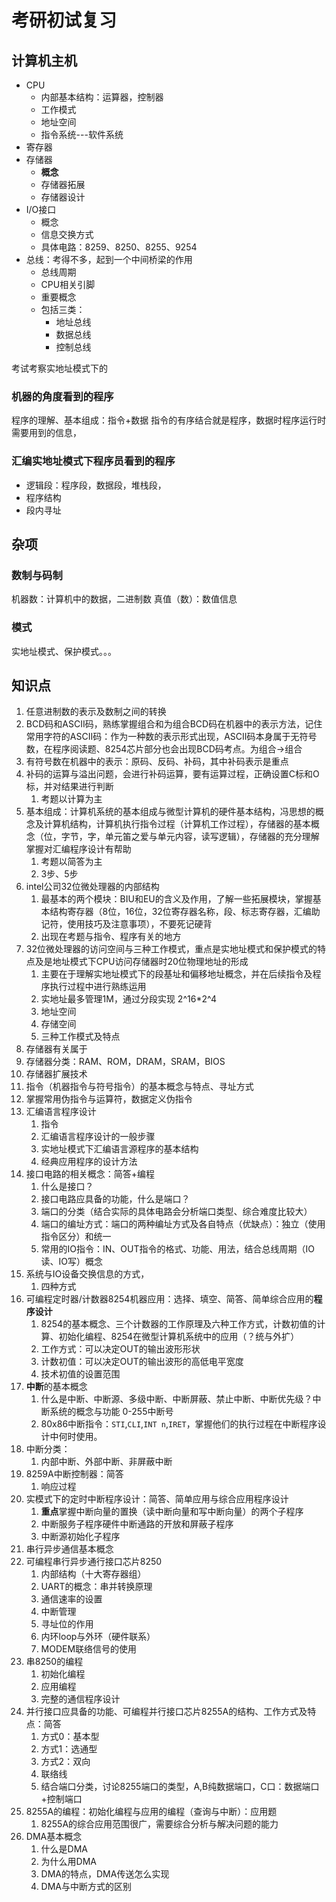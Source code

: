# 考研初试复习

## 计算机主机

* CPU
  * 内部基本结构：运算器，控制器
  * 工作模式
  * 地址空间
  * 指令系统---软件系统
* 寄存器
* 存储器
  * **概念**
  * 存储器拓展
  * 存储器设计
* I/O接口
  * 概念
  * 信息交换方式
  * 具体电路：8259、8250、8255、9254
* 总线：考得不多，起到一个中间桥梁的作用
  * 总线周期
  * CPU相关引脚
  * 重要概念
  * 包括三类：
    * 地址总线
    * 数据总线
    * 控制总线

考试考察实地址模式下的

### 机器的角度看到的程序

程序的理解、基本组成：指令+数据
指令的有序结合就是程序，数据时程序运行时需要用到的信息，

### 汇编实地址模式下程序员看到的程序

- 逻辑段：程序段，数据段，堆栈段，
- 程序结构
- 段内寻址

## 杂项

### 数制与码制

机器数：计算机中的数据，二进制数
真值（数）：数值信息

### 模式

实地址模式、保护模式。。。

## 知识点

1. 任意进制数的表示及数制之间的转换
2. BCD码和ASCII码，熟练掌握组合和为组合BCD码在机器中的表示方法，记住常用字符的ASCII码：作为一种数的表示形式出现，ASCII码本身属于无符号数，在程序阅读题、8254芯片部分也会出现BCD码考点。为组合->组合
3. 有符号数在机器中的表示：原码、反码、补码，其中补码表示是重点
4. 补码的运算与溢出问题，会进行补码运算，要有运算过程，正确设置C标和O标，并对结果进行判断
   1. 考题以计算为主
5. 基本组成：计算机系统的基本组成与微型计算机的硬件基本结构，冯思想的概念及计算机结构，计算机执行指令过程（计算机工作过程），存储器的基本概念（位，字节，字，单元笛之爱与单元内容，读写逻辑），存储器的充分理解掌握对汇编程序设计有帮助
   1. 考题以简答为主
   2. 3步、5步
6. intel公司32位微处理器的内部结构
   1. 最基本的两个模块：BIU和EU的含义及作用，了解一些拓展模块，掌握基本结构寄存器（8位，16位，32位寄存器名称，段、标志寄存器，汇编助记符，使用技巧及注意事项），不要死记硬背
   2. 出现在考题与指令、程序有关的地方
7. 32位微处理器的访问空间与三种工作模式，重点是实地址模式和保护模式的特点及是地址模式下CPU访问存储器时20位物理地址的形成
   1. 主要在于理解实地址模式下的段基址和偏移地址概念，并在后续指令及程序执行过程中进行熟练运用
   2. 实地址最多管理1M，通过分段实现 2^16*2^4
   3. 地址空间
   4. 存储空间
   5. 三种工作模式及特点
8. 存储器有关属于
9. 存储器分类：RAM、ROM，DRAM，SRAM，BIOS
10. 存储器扩展技术
11. 指令（机器指令与符号指令）的基本概念与特点、寻址方式
12. 掌握常用伪指令与运算符，数据定义伪指令
13. 汇编语言程序设计
    1.  指令
    2.  汇编语言程序设计的一般步骤
    3.  实地址模式下汇编语言源程序的基本结构
    4.  经典应用程序的设计方法
14. 接口电路的相关概念：简答+编程
    1.  什么是接口？
    2.  接口电路应具备的功能，什么是端口？
    3.  端口的分类（结合实际的具体电路会分析端口类型、综合难度比较大）
    4.  端口的编址方式：端口的两种编址方式及各自特点（优缺点）：独立（使用指令区分）和统一
    5.  常用的IO指令：IN、OUT指令的格式、功能、用法，结合总线周期（IO读、IO写）概念
15. 系统与IO设备交换信息的方式，
    1.  四种方式
16. 可编程定时器/计数器8254机器应用：选择、填空、简答、简单综合应用的**程序设计**
    1.  8254的基本概念、三个计数器的工作原理及六种工作方式，计数初值的计算、初始化编程、8254在微型计算机系统中的应用（？统与外扩）
    2.  工作方式：可以决定OUT的输出波形形状
    3.  计数初值：可以决定OUT的输出波形的高低电平宽度
    4.  技术初值的设置范围
17. **中断**的基本概念
    1.  什么是中断、中断源、多级中断、中断屏蔽、禁止中断、中断优先级？中断系统的概念与功能 0-255中断号
    2.  80x86中断指令：`STI`,`CLI`,`INT n`,`IRET`，掌握他们的执行过程在中断程序设计中何时使用。
18. 中断分类：
    1.  内部中断、外部中断、非屏蔽中断
19. 8259A中断控制器：简答
    1.  响应过程
20. 实模式下的定时中断程序设计：简答、简单应用与综合应用程序设计
    1.  **重点**掌握中断向量的置换（读中断向量和写中断向量）的两个子程序
    2.  中断服务子程序硬件中断通路的开放和屏蔽子程序
    3.  中断源初始化子程序
21. 串行异步通信基本概念
22. 可编程串行异步通行接口芯片8250
    1.  内部结构（十大寄存器组）
    2.  UART的概念：串并转换原理
    3.  通信速率的设置
    4.  中断管理
    5.  寻址位的作用
    6.  内环loop与外环（硬件联系）
    7.  MODEM联络信号的使用
23. 串8250的编程
    1.  初始化编程
    2.  应用编程
    3.  完整的通信程序设计
24. 并行接口应具备的功能、可编程并行接口芯片8255A的结构、工作方式及特点：简答
    1.  方式0：基本型
    2.  方式1：选通型
    3.  方式2：双向
    4.  联络线
    5.  结合端口分类，讨论8255端口的类型，A,B纯数据端口，C口：数据端口+控制端口
25. 8255A的编程：初始化编程与应用的编程（查询与中断）：应用题
    1.  8255A的综合应用范围很广，需要综合分析与解决问题的能力
26. DMA基本概念
    1.  什么是DMA
    2.  为什么用DMA
    3.  DMA的特点，DMA传送怎么实现
    4.  DMA与中断方式的区别